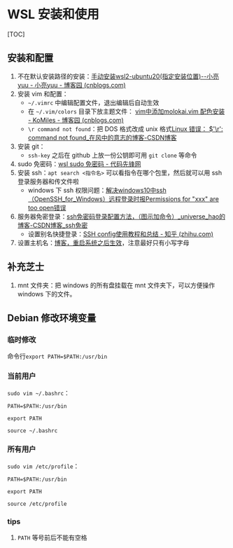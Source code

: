 # WSL 安装和使用

[TOC]

## 安装和配置

1. 不在默认安装路径的安装：[手动安装wsl2-ubuntu20(指定安装位置)--小亮yuu - 小亮yuu - 博客园 (cnblogs.com)](https://www.cnblogs.com/xiaoliangyuu/p/15506352.html)
2. 安装 vim 和配置：
   - `~/.vimrc` 中编辑配置文件，退出编辑后自动生效
   - 在 `~/.vim/colors` 目录下放主题文件： [vim中添加molokai.vim 配色安装 - KoMiles - 博客园 (cnblogs.com)](https://www.cnblogs.com/wangkongming/p/4702559.html)
   - `\r command not found`：把 DOS 格式改成 unix 格式[Linux 错误： $'\r': command not found_在风中的意志的博客-CSDN博客](https://blog.csdn.net/u010416101/article/details/80135293)
3. 安装 git：
   - `ssh-key` 之后在 github 上放一份公钥即可用 `git clone` 等命令
4. sudo 免密码：[wsl sudo 免密码 - 代码先锋网](https://www.codeleading.com/article/12044675148/##:~:text=wsl)
5. 安装 ssh：`apt search <指令名>` 可以看指令在哪个包里，然后就可以用 ssh 登录服务器和传文件啦
   - windows 下 ssh 权限问题：[解决windows10中ssh（OpenSSH_for_Windows）远程登录时报Permissions for "xxx" are too open错误](https://blog.csdn.net/xiaohaolaoda/article/details/105434315)
6. 服务器免密登录：[ssh免密码登录配置方法，（图示加命令）_universe_hao的博客-CSDN博客_ssh免密](https://blog.csdn.net/universe_hao/article/details/52296811)
   - 设置别名快捷登录：[SSH config使用教程和总结 - 知乎 (zhihu.com)](https://zhuanlan.zhihu.com/p/35922004)
7. 设置主机名：[博客，重启系统之后生效](https://blog.csdn.net/prettyshuang/article/details/50635478)，注意最好只有小写字母

## 补充芝士

1. mnt 文件夹：把 windows 的所有盘挂载在 mnt 文件夹下，可以方便操作 windows 下的文件。

## Debian 修改环境变量

### 临时修改

命令行`export PATH=$PATH:/usr/bin`

### 当前用户

`sudo vim ~/.bashrc`：

```
PATH=$PATH:/usr/bin

export PATH
```

`source ~/.bashrc`

### 所有用户

`sudo vim /etc/profile`：

```
PATH=$PATH:/usr/bin

export PATH
```

`source /etc/profile`

### tips

1. `PATH` 等号前后不能有空格